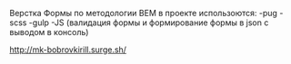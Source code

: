 Верстка Формы по методологии BEM 
в проекте использоются:
-pug
-scss
-gulp
-JS (валидация формы и формирование формы в json с выводом в консоль)

http://mk-bobrovkirill.surge.sh/